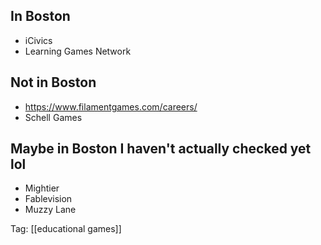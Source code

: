 In Boston
---------

 - iCivics
 - Learning Games Network

Not in Boston
-------------

 - https://www.filamentgames.com/careers/
 - Schell Games

Maybe in Boston I haven't actually checked yet lol
----------------

 - Mightier
 - Fablevision
 - Muzzy Lane

Tag: [[educational games]]
